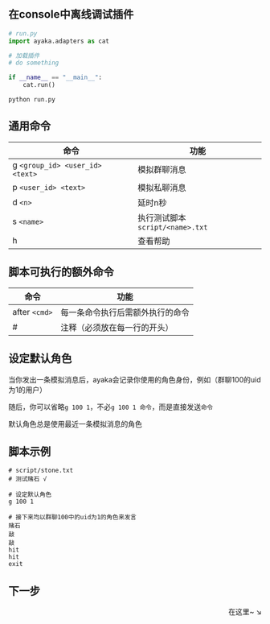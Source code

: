 ## 在console中离线调试插件

```py
# run.py
import ayaka.adapters as cat

# 加载插件
# do something

if __name__ == "__main__":
    cat.run()
```

```
python run.py
```

## 通用命令

| 命令                            | 功能                              |
| ------------------------------- | --------------------------------- |
| g `<group_id> <user_id> <text>` | 模拟群聊消息                  |
| p `<user_id> <text> `           | 模拟私聊消息                  |
| d `<n>`                         | 延时n秒                |
| s `<name>`                          | 执行测试脚本 `script/<name>.txt`     |
| h                         | 查看帮助     |

## 脚本可执行的额外命令

| 命令           | 功能                             |
| -------------- | -------------------------------- |
| after `<cmd>`  | 每一条命令执行后需额外执行的命令 |
| #              | 注释（必须放在每一行的开头）     |

## 设定默认角色

当你发出一条模拟消息后，ayaka会记录你使用的角色身份，例如（群聊100的uid为1的用户）

随后，你可以省略`g 100 1`，不必`g 100 1 命令`，而是直接发送`命令`

默认角色总是使用最近一条模拟消息的角色

## 脚本示例

```
# script/stone.txt
# 测试赌石 √

# 设定默认角色
g 100 1 

# 接下来均以群聊100中的uid为1的角色来发言
赌石
敲
敲
hit
hit
exit
```

## 下一步

<div align="right">
    在这里~ ↘
</div>

